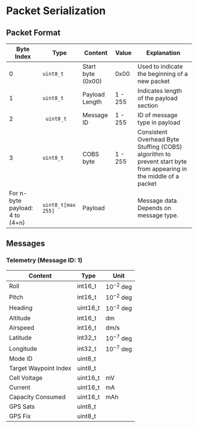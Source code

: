 # Packet Serialization

## Packet Format

| Byte Index | Type | Content                           | Value   | Explanation |
|   -    |-   | --------------------------------- | ------- | - |
| 0        | `uint8_t` | Start byte (0x00)                 | 0x00 | Used to indicate the beginning of a new packet |
| 1          | `uint8_t`| Payload Length                    | 1 - 255 | Indicates length of the payload section |
| 2           |` uint8_t` | Message ID | 1 - 255 | ID of message type in payload |
| 3          |  `uint8_t`| COBS byte | 1 - 255 | Consistent Overhead Byte Stuffing (COBS) algorithm to prevent start byte from appearing in the middle of a packet |
| For n-byte payload: 4 to (4+n)  | `uint8_t[max 255]`       | Payload   |       |  Message data. Depends on message type. |

## Messages

### Telemetry (Message ID: 1)

| Content          | Type     | Unit |
| ---------------- | -------- | ---- |
| Roll             | int16_t  | $10^{-2}$ deg  |
| Pitch            | int16_t  | $10^{-2}$ deg  |
| Heading          | uint16_t | $10^{-2}$ deg  |
| Altitude         | int16_t  | dm   |          
| Airspeed         | int16_t  | dm/s |
| Latitude         | int32_t    | $10^{-7}$ deg  |       
| Longitude        | int32_t    | $10^{-7}$ deg  |
| Mode ID          | uint8_t  |      |
| Target Waypoint Index | uint8_t |  |         
| Cell Voltage     | uint16_t  | mV    |    
| Current          | uint16_t  | mA    |   
| Capacity Consumed | uint16_t | mAh   | 
| GPS Sats | uint8_t |  | |
| GPS Fix | uint8_t | | | 
